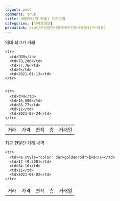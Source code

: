 ```yaml
---
layout: post
comments: true
title: 새동래1(가~라동) 히스토리
categories: [아파트정보]
permalink: /apt/부산광역시동래구수안동새동래1(가~라동)
---
```


역대 최고가 거래
<table class="sortable">
    <tr>
      <td>거래</td>
      <td>가격</td>
      <td>면적</td>
      <td>층</td>
      <td>거래일</td>
    </tr>
    
    <tr>
      <td>매매</td>
      <td>70,200</td>
      <td>77.76</td>
      <td>9</td>
      <td>2021-01-13</td>
    </tr>
        
    
    <tr>
      <td>전세</td>
      <td>16,000</td>
      <td>83.77</td>
      <td>11</td>
      <td>2021-07-24</td>
    </tr>
        
    
</table>

최근 한달간 거래 내역

<font size='small'>
<table class="sortable">
    <tr>
      <td>거래</td>
      <td>가격</td>
      <td>면적</td>
      <td>층</td>
      <td>거래일</td>
    </tr>

    <tr>
      <td><a style="color: darkgoldenrod">월세</a></td>
      <td>17 (9,500)</td>
      <td>64.16</td>
      <td>11</td>
      <td>2021-08-02</td>
    </tr>
      
</table>
</font>

